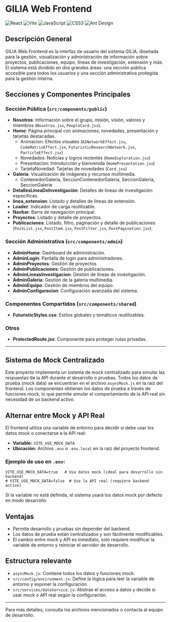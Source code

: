 # GILIA Web Frontend

![React](https://img.shields.io/badge/React-20232A?style=for-the-badge&logo=react&logoColor=61DAFB)
![Vite](https://img.shields.io/badge/Vite-646CFF?style=for-the-badge&logo=vite&logoColor=FFD62E)
![JavaScript](https://img.shields.io/badge/JavaScript-F7DF1E?style=for-the-badge&logo=javascript&logoColor=black)
![CSS3](https://img.shields.io/badge/CSS3-1572B6?style=for-the-badge&logo=css3&logoColor=white)
![Ant Design](https://img.shields.io/badge/AntDesign-0170FE?style=for-the-badge&logo=antdesign&logoColor=white)

## Descripción General

GILIA Web Frontend es la interfaz de usuario del sistema GILIA, diseñada para la gestión, visualización y administración de información sobre proyectos, publicaciones, equipo, líneas de investigación, extensión y más. El sistema está dividido en dos grandes áreas: una sección pública accesible para todos los usuarios y una sección administrativa protegida para la gestión interna.

## Secciones y Componentes Principales

### Sección Pública (`src/components/public`)
- **Nosotros**: Información sobre el grupo, misión, visión, valores y miembros (`Nosotros.jsx`, `PeopleCard.jsx`).
- **Home**: Página principal con animaciones, novedades, presentación y tarjetas destacadas.
  - Animacion: Efectos visuales (`AINetworkEffect.jsx`, `CodeMatrixEffect.jsx`, `FuturisticResearchNetwork.jsx`, `ParticleEffect.jsx`)
  - Novedades: Noticias y logros recientes (`HomeExploration.jsx`)
  - Presentacion: Introducción y bienvenida (`HomePresentation.jsx`)
  - TarjetaNovedad: Tarjetas de novedades (`Card.jsx`)
- **Galeria**: Visualización de imágenes y recursos multimedia.
  - ContenedorGaleria, SeccionContenedorGaleria, SeccionGaleria, SeccionGalerie
- **DetallesLineaDeInvestigación**: Detalles de líneas de investigación específicas.
- **linea_extension**: Listado y detalles de líneas de extensión.
- **Loader**: Indicador de carga reutilizable.
- **Navbar**: Barra de navegación principal.
- **Proyectos**: Listado y detalle de proyectos.
- **Publicaciones**: Listado, filtro, paginación y detalle de publicaciones (`PostList.jsx`, `PostItem.jsx`, `PostFilter.jsx`, `PostPagination.jsx`).

### Sección Administrativa (`src/components/admin`)
- **AdminHome**: Dashboard de administración.
- **AdminLogin**: Pantalla de login para administradores.
- **AdminProyectos**: Gestión de proyectos.
- **AdminPublicaciones**: Gestión de publicaciones.
- **AdminLineasInvestigacion**: Gestión de líneas de investigación.
- **AdminGaleria**: Gestión de la galería multimedia.
- **AdminEquipo**: Gestión de miembros del equipo.
- **AdminConfiguracion**: Configuración avanzada del sistema.

### Componentes Compartidos (`src/components/shared`)
- **FuturisticStyles.css**: Estilos globales y temáticos reutilizables.

### Otros
- **ProtectedRoute.jsx**: Componente para proteger rutas privadas.

---

## Sistema de Mock Centralizado

Este proyecto implementa un sistema de mock centralizado para simular las respuestas de la API durante el desarrollo o pruebas. Todos los datos de prueba (mock data) se encuentran en el archivo `asyncMock.js` en la raíz del frontend. Los componentes obtienen los datos de prueba a través de funciones mock, lo que permite simular el comportamiento de la API real sin necesidad de un backend activo.

## Alternar entre Mock y API Real

El frontend utiliza una variable de entorno para decidir si debe usar los datos mock o conectarse a la API real:

- **Variable:** `VITE_USE_MOCK_DATA`
- **Ubicación:** Archivo `.env` o `.env.local` en la raíz del proyecto frontend.

### Ejemplo de uso en `.env`:

```
VITE_USE_MOCK_DATA=true   # Usa datos mock (ideal para desarrollo sin backend)
# VITE_USE_MOCK_DATA=false  # Usa la API real (requiere backend activo)
```

Si la variable no está definida, el sistema usará los datos mock por defecto en modo desarrollo.

## Ventajas
- Permite desarrollo y pruebas sin depender del backend.
- Los datos de prueba están centralizados y son fácilmente modificables.
- El cambio entre mock y API es inmediato, solo requiere modificar la variable de entorno y reiniciar el servidor de desarrollo.

## Estructura relevante
- `asyncMock.js`: Contiene todos los datos y funciones mock.
- `src/config/environment.js`: Define la lógica para leer la variable de entorno y exponer la configuración.
- `src/services/dataService.js`: Abstrae el acceso a datos y decide si usar mock o API real según la configuración.

---

Para más detalles, consulta los archivos mencionados o contacta al equipo de desarrollo. 